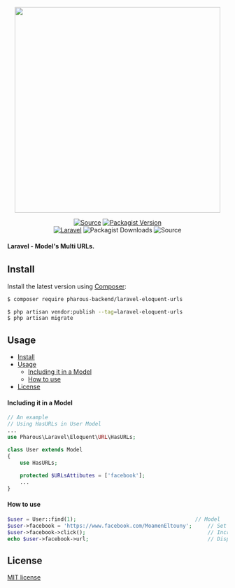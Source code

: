 <p align="center"><a href="https://pharous.com" target="_blank"><img src="https://www.pharous.com/assets/site/img/logo.svg" width="470"></a></p>

<p align="center">
<a href="https://github.com/pharous-backend/laravel-eloquent-urls" target="_blank"><img src="http://img.shields.io/badge/source-pharous_backend/laravel--eloquent--urls-blue.svg?style=flat-square" alt="Source"></a> <a href="https://packagist.org/packages/pharous/laravel-eloquent-urls" target="_blank"><img src="https://img.shields.io/packagist/v/pharous/laravel-eloquent-urls?style=flat-square" alt="Packagist Version"></a><br>
<a href="https://laravel.com" target="_blank"><img src="https://img.shields.io/badge/Laravel->=6.0-red.svg?style=flat-square" alt="Laravel"></a> <img src="https://img.shields.io/packagist/dt/pharous/laravel-eloquent-urls?style=flat-square" alt="Packagist Downloads"> <img src="http://img.shields.io/badge/license-MIT-brightgreen.svg?style=flat-square" alt="Source">
</p>


#### Laravel - Model's Multi URLs.

###### 



## Install

Install the latest version using [Composer](https://getcomposer.org/):

```bash
$ composer require pharous-backend/laravel-eloquent-urls
```

```bash
$ php artisan vendor:publish --tag=laravel-eloquent-urls
$ php artisan migrate
```



## Usage
- [Install](#install)
- [Usage](#usage)
    - [Including it in a Model](#including-it-in-a-model)
    - [How to use](#how-to-use)
- [License](#license)




<a name="INC"></a>

#### Including it in a Model
```php
// An example
// Using HasURLs in User Model
...
use Pharous\Laravel\Eloquent\URL\HasURLs;

class User extends Model
{
    use HasURLs;
    
    protected $URLsAttibutes = ['facebook'];
    ...
}
```



<a name="HTU"></a>

#### How to use

```php
$user = User::find(1); 		                                // Model
$user->facebook = 'https://www.facebook.com/MoamenEltouny';     // Set Facebook URL
$user->facebook->click();                                       // Increment clicks count
echo $user->facebook->url;                                      // Display Facebook URL
```



## License

[MIT license](LICENSE.md) 